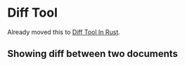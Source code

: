 # Diff Tool

Already moved this to [Diff Tool In Rust](https://github.com/twandylue/Diff_Tool_In_Rust).

## Showing diff between two documents
